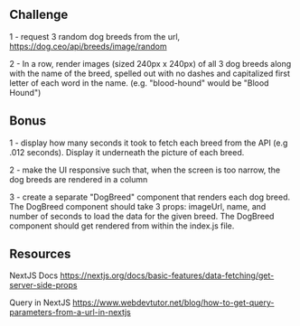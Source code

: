 
## Challenge

1 - request 3 random dog breeds from the url, https://dog.ceo/api/breeds/image/random

2 - In a row, render images (sized 240px x 240px) of all 3 dog breeds along with the name of the breed, spelled out with no dashes and capitalized first letter of each word in the name. (e.g. "blood-hound" would be "Blood Hound")

## Bonus

1 - display how many seconds it took to fetch each breed from the API (e.g .012 seconds).  Display it underneath the picture of each breed.

2 - make the UI responsive such that, when the screen is too narrow, the dog breeds are rendered in a column

3 - create a separate "DogBreed" component that renders each dog breed.  The DogBreed component should take 3 props: imageUrl, name, and number of seconds to load the data for the given breed. The DogBreed component should get rendered from within the index.js file.

## Resources

NextJS Docs
https://nextjs.org/docs/basic-features/data-fetching/get-server-side-props

Query in NextJS
https://www.webdevtutor.net/blog/how-to-get-query-parameters-from-a-url-in-nextjs
